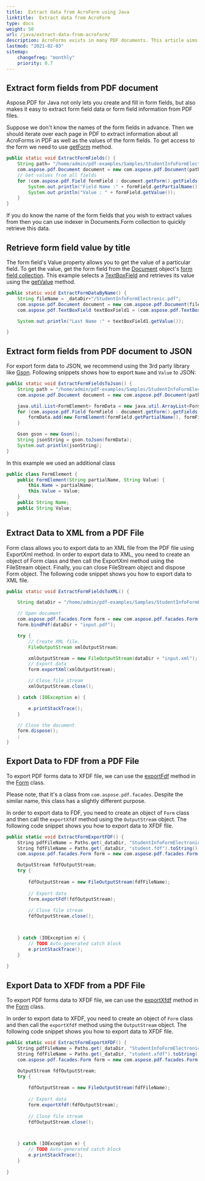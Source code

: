 ```yaml
---
title:  Extract data from AcroForm using Java
linktitle:  Extract data from AcroForm
type: docs
weight: 50
url: /java/extract-data-from-acroform/
description: AcroForms exists in many PDF documents. This article aims to help you understand how to extract data from AcroForms using Java and the Aspose.PDF.
lastmod: "2021-02-03"
sitemap:
    changefreq: "monthly"
    priority: 0.7
---
```


## Extract form fields from PDF document

Aspose.PDF for Java not only lets you create and fill in form fields, but also makes it easy to extract form field data or form field information from PDF files.

Suppose we don't know the names of the form fields in advance. Then we should iterate over each page in PDF to extract information about all AcroForms in PDF as well as the values of the form fields. To get access to the form we need to use [getForm](https://apireference.aspose.com/pdf/java/com.aspose.pdf/Document#getForm--) method.

```java
public static void ExtractFormFields() {
    String path= "/home/admin/pdf-examples/Samples/StudentInfoFormElectronic.pdf";
    com.aspose.pdf.Document document = new com.aspose.pdf.Document(path);
    // Get values from all fields
    for (com.aspose.pdf.Field formField : document.getForm().getFields()) {
        System.out.println("Field Name :" + formField.getPartialName());
        System.out.println("Value : " + formField.getValue());
    }
}
```

If you do know the name of the form fields that you wish to extract values from then you can use indexer in Documents.Form collection to quickly retrieve this data.

## Retrieve form field value by title

The form field's Value property allows you to get the value of a particular field. To get the value, get the form field from the [Document](https://apireference.aspose.com/pdf/java/com.aspose.pdf/Document) object's [form field collection](https://apireference.aspose.com/pdf/java/com.aspose.pdf/Document#getForm--). This example selects a [TextBoxField](https://apireference.aspose.com/pdf/java/com.aspose.pdf/TextBoxField) and retrieves its value using the [getValue](https://apireference.aspose.com/pdf/java/com.aspose.pdf/TextBoxField#getValue--) method.

```java
public static void ExtractFormDataByName() {
    String fileName = _dataDir+"/StudentInfoFormElectronic.pdf";
    com.aspose.pdf.Document document = new com.aspose.pdf.Document(fileName);        
    com.aspose.pdf.TextBoxField textBoxField1 = (com.aspose.pdf.TextBoxField)document.getForm().get("Last Name");

    System.out.println("Last Name :" + textBoxField1.getValue());

}
```

## Extract form fields from PDF document to JSON

For export form data to JSON, we recommend using the 3rd party library like [Gson](https://github.com/google/gson).
Following snippets shows how to export `Name` and `Value` to JSON:

```java
public static void ExtractFormFieldsToJson() {
    String path = "/home/admin/pdf-examples/Samples/StudentInfoFormElectronic.pdf";
    com.aspose.pdf.Document document = new com.aspose.pdf.Document(path);

    java.util.List<FormElement> formData = new java.util.ArrayList<FormElement>();
    for (com.aspose.pdf.Field formField : document.getForm().getFields()) {
        formData.add(new FormElement(formField.getPartialName(), formField.getValue()));
    }

    Gson gson = new Gson();
    String jsonString = gson.toJson(formData);
    System.out.println(jsonString);
}
```

In this example we used an additional class

```java
public class FormElement {
    public FormElement(String partialName, String Value) {
        this.Name = partialName;
        this.Value = Value;
    }
    public String Name;
    public String Value;
}
```

## Extract Data to XML from a PDF File

Form class allows you to export data to an XML file from the PDF file using ExportXml method. In order to export data to XML, you need to create an object of Form class and then call the ExportXml method using the FileStream object. Finally, you can close FileStream object and dispose Form object. The following code snippet shows you how to export data to XML file.

```java
public static void ExtractFormFieldsToXML() {

    String dataDir = "/home/admin/pdf-examples/Samples/StudentInfoFormElectronic.pdf";

    // Open document
    com.aspose.pdf.facades.Form form = new com.aspose.pdf.facades.Form();
    form.bindPdf(dataDir + "input.pdf");

    try {
        // Create XML file.
        FileOutputStream xmlOutputStream;

        xmlOutputStream = new FileOutputStream(dataDir + "input.xml");
        // Export data
        form.exportXml(xmlOutputStream);

        // Close file stream
        xmlOutputStream.close();

    } catch (IOException e) {

        e.printStackTrace();
    }

    // Close the document
    form.dispose();
    ;
}
```

## Export Data to FDF from a PDF File

To export PDF forms data to XFDF file, we can use the [exportFdf](https://apireference.aspose.com/pdf/java/com.aspose.pdf.facades/Form#exportFdf-java.io.OutputStream-) method in the [Form](https://apireference.aspose.com/pdf/java/com.aspose.pdf.facades/Form) class.

Please note, that it's a class from `com.aspose.pdf.facades`. Despite the similar name, this class has a slightly different purpose.

In order to export data to FDF, you need to create an object of `Form` class and then call the `exportXfdf` method using the `OutputStream` object. The following code snippet shows you how to export data to XFDF file.

```csharp
public static void ExtractFormExportFDF() {
    String pdfFileName = Paths.get(_dataDir, "StudentInfoFormElectronic.pdf").toString();
    String fdfFileName = Paths.get(_dataDir, "student.fdf").toString();
    com.aspose.pdf.facades.Form form = new com.aspose.pdf.facades.Form(pdfFileName);

    OutputStream fdfOutputStream;
    try {
        
        fdfOutputStream = new FileOutputStream(fdfFileName);
        
        // Export data
        form.exportFdf(fdfOutputStream);
        
        // Close file stream
        fdfOutputStream.close();



    } catch (IOException e) {
        // TODO Auto-generated catch block
        e.printStackTrace();
    }        
    
}
```

## Export Data to XFDF from a PDF File

To export PDF forms data to XFDF file, we can use the [exportXfdf](https://apireference.aspose.com/pdf/java/com.aspose.pdf.facades/Form#exportXfdf-java.io.OutputStream-) method in the [Form](https://apireference.aspose.com/pdf/java/com.aspose.pdf.facades/Form) class.

In order to export data to XFDF, you need to create an object of `Form` class and then call the `exportXfdf` method using the `OutputStream` object. 
The following code snippet shows you how to export data to XFDF file.

```csharp
public static void ExtractFormExportXFDF() {
    String pdfFileName = Paths.get(_dataDir, "StudentInfoFormElectronic.pdf").toString();
    String fdfFileName = Paths.get(_dataDir, "student.xfdf").toString();
    com.aspose.pdf.facades.Form form = new com.aspose.pdf.facades.Form(pdfFileName);

    OutputStream fdfOutputStream;
    try {
        
        fdfOutputStream = new FileOutputStream(fdfFileName);
        
        // Export data
        form.exportXfdf(fdfOutputStream);
        
        // Close file stream
        fdfOutputStream.close();



    } catch (IOException e) {
        // TODO Auto-generated catch block
        e.printStackTrace();
    }        
    
}
```
